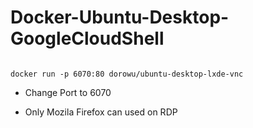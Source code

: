 # Docker-Ubuntu-Desktop-GoogleCloudShell
 
 ```console  

docker run -p 6070:80 dorowu/ubuntu-desktop-lxde-vnc

 ```

- Change Port to 6070

- Only Mozila Firefox can used on RDP 
